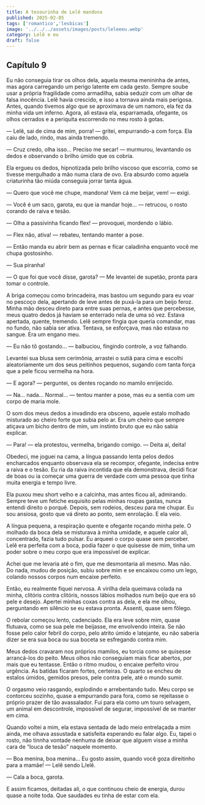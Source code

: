 ```yaml
---
title: A tesourinha de Lelê mandona
published: 2025-02-05
tags: ['romantico','lesbicas']
image: '../../../assets/images/posts/leleeeu.webp'
category: Lelê e eu
draft: false
---
```


## Capítulo 9

Eu não conseguia tirar os olhos dela, aquela mesma menininha de antes, mas agora carregando um perigo latente em cada gesto. Sempre soube usar a própria fragilidade como armadilha, sabia seduzir com um olhar de falsa inocência. Lelê havia crescido, e isso a tornava ainda mais perigosa. Antes, quando tivemos algo que se aproximava de um namoro, ela fez da minha vida um inferno. Agora, ali estava ela, esparramada, ofegante, os olhos cerrados e a periquita escorrendo no meu rosto à gotas.

— Lelê, sai de cima de mim, porra! — gritei, empurrando-a com força. Ela caiu de lado, rindo, mas ainda tremendo.

— Cruz credo, olha isso... Preciso me secar! — murmurou, levantando os dedos e observando o brilho úmido que os cobria.

Ela ergueu os dedos, hipnotizada pelo brilho viscoso que escorria, como se tivesse mergulhado a mão numa clara de ovo. Era absurdo como aquela criaturinha tão miúda conseguia jorrar tanta água.

— Quero que você me chupe, mandona! Vem cá me beijar, vem! — exigi.

— Você é um saco, garota, eu que ia mandar hoje... — retrucou, o rosto corando de raiva e tesão.

— Olha a passivinha ficando flex! — provoquei, mordendo o lábio.

— Flex não, ativa! — rebateu, tentando manter a pose.

— Então manda eu abrir bem as pernas e ficar caladinha enquanto você me chupa gostosinho.

— Sua piranha!

— O que foi que você disse, garota? — Me levantei de supetão, pronta para tomar o controle.

A briga começou como brincadeira, mas bastou um segundo para eu voar no pescoço dela, apertando de leve antes de puxá-la para um beijo feroz. Minha mão desceu direto para entre suas pernas, e antes que percebesse, meus quatro dedos já haviam se enterrado nela de uma só vez. Estava apertada, quente, tremendo. Lelê sempre fingia que queria comandar, mas no fundo, não sabia ser ativa. Tentava, se esforçava, mas não estava no sangue. Era um engano meu.

— Eu não tô gostando… — balbuciou, fingindo controle, a voz falhando.

Levantei sua blusa sem cerimônia, arrastei o sutiã para cima e escolhi aleatoriamente um dos seus peitinhos pequenos, sugando com tanta força que a pele ficou vermelha na hora.

— E agora? — perguntei, os dentes roçando no mamilo enrijecido.

— Na... nada... Normal… — tentou manter a pose, mas eu a sentia com um corpo de maria mole.

O som dos meus dedos a invadindo era obsceno, aquele estalo molhado misturado ao cheiro forte que subia pelo ar. Era um cheiro que sempre atiçava um bicho dentro de mim, um instinto bruto que eu não sabia explicar.

— Para! — ela protestou, vermelha, brigando comigo. — Deita aí, deita!

Obedeci, me joguei na cama, a língua passando lenta pelos dedos encharcados enquanto observava ela se recompor, ofegante, indecisa entre a raiva e o tesão. Eu ria da raiva incontida que ela demonstrava, decidi ficar de boas ou ia começar uma guerra de verdade com uma pessoa que tinha muita energia e tempo livre.

Ela puxou meu short velho e a calcinha, mas antes ficou ali, admirando. Sempre teve um fetiche esquisito pelas minhas roupas gastas, nunca entendi direito o porquê. Depois, sem rodeios, desceu para me chupar. Eu sou ansiosa, gosto que vá direto ao ponto, sem enrolação. E ela veio.

A língua pequena, a respiração quente e ofegante roçando minha pele. O molhado da boca dela se misturava à minha umidade, e aquele calor ali, concentrado, fazia tudo pulsar. Eu arqueei o corpo quase sem perceber. Lelê era perfeita com a boca, podia fazer o que quisesse de mim, tinha um poder sobre o meu corpo que era impossível de explicar.

Achei que me levaria até o fim, que me desmontaria ali mesmo. Mas não. Do nada, mudou de posição, subiu sobre mim e se encaixou como um lego, colando nossos corpos num encaixe perfeito.

Então, eu realmente fiquei nervosa. A virilha dela queimava colada na minha, clitóris contra clitóris, nossos lábios molhados num beijo que era só pele e desejo. Apertei minhas coxas contra as dela, e ela me olhou, perguntando em silêncio se eu estava pronta. Assenti, quase sem fôlego.

O rebolar começou lento, cadenciado. Ela era leve sobre mim, quase flutuava, como se sua pele me beijasse, me envolvendo inteira. Se não fosse pelo calor febril do corpo, pelo atrito úmido e latejante, eu não saberia dizer se era sua boca ou sua boceta se esfregando contra mim.

Meus dedos cravaram nos próprios mamilos, eu torcia como se quisesse arrancá-los do peito. Meus olhos não conseguiam mais ficar abertos, por mais que eu tentasse. Então o ritmo mudou, o encaixe perfeito virou urgência. As batidas ficaram fortes, certeiras. O quarto se encheu de estalos úmidos, gemidos presos, pele contra pele, até o mundo sumir.

O orgasmo veio rasgando, explodindo e arrebentando tudo. Meu corpo se contorceu sozinho, quase a empurrando para fora, como se rejeitasse o próprio prazer de tão avassalador. Fui para ela como um touro selvagem, um animal em descontrole, impossível de segurar, impossível de se manter em cima.

Quando voltei a mim, ela estava sentada de lado meio entrelaçada a mim ainda, me olhava assustada e satisfeita esperando eu falar algo. Eu, tapei o rosto, não tinnha vontade nenhuma de deixar que alguem visse a minha cara de “louca de tesão” naquele momento.

— Boa menina, boa menina… Eu gosto assim, quando você goza direitinho para a mamãe! — Lelê sendo L/elê.

— Cala a boca, garota.

E assim ficamos, deitadas ali, o que continuou cheio de energia, durou quase a noite toda. Que saudades eu tinha de estar com ela.